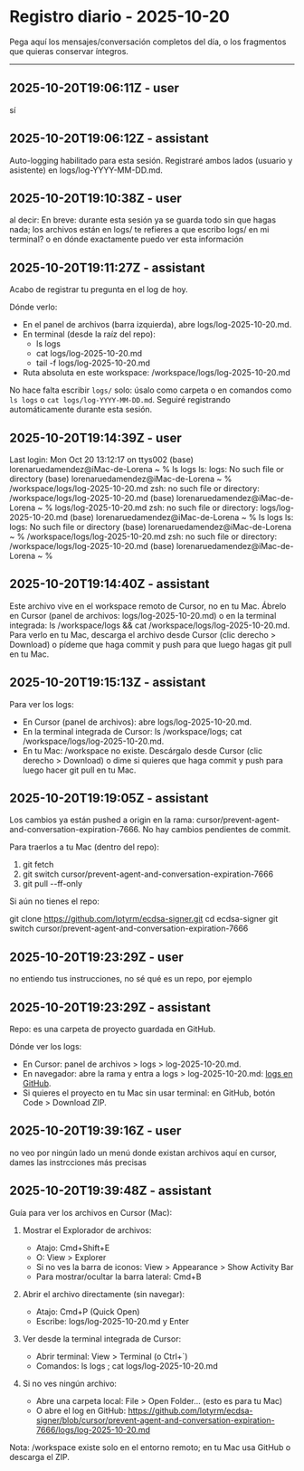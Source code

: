 # Registro diario - 2025-10-20

Pega aquí los mensajes/conversación completos del día, o los fragmentos que quieras conservar íntegros.

---

## 2025-10-20T19:06:11Z - user

sí

## 2025-10-20T19:06:12Z - assistant

Auto-logging habilitado para esta sesión. Registraré ambos lados (usuario y asistente) en logs/log-YYYY-MM-DD.md.

## 2025-10-20T19:10:38Z - user

al decir: En breve: durante esta sesión ya se guarda todo sin que hagas nada; los archivos están en logs/ te refieres a que escribo logs/ en mi terminal? o en dónde exactamente puedo ver esta información

## 2025-10-20T19:11:27Z - assistant

Acabo de registrar tu pregunta en el log de hoy.

Dónde verlo:

- En el panel de archivos (barra izquierda), abre logs/log-2025-10-20.md.
- En terminal (desde la raíz del repo):
  - ls logs
  - cat logs/log-2025-10-20.md
  - tail -f logs/log-2025-10-20.md
- Ruta absoluta en este workspace: /workspace/logs/log-2025-10-20.md

No hace falta escribir `logs/` solo: úsalo como carpeta o en comandos como `ls logs` o `cat logs/log-YYYY-MM-DD.md`. Seguiré registrando automáticamente durante esta sesión.

## 2025-10-20T19:14:39Z - user

Last login: Mon Oct 20 13:12:17 on ttys002
(base) lorenaruedamendez@iMac-de-Lorena ~ % ls logs
ls: logs: No such file or directory
(base) lorenaruedamendez@iMac-de-Lorena ~ % /workspace/logs/log-2025-10-20.md
zsh: no such file or directory: /workspace/logs/log-2025-10-20.md
(base) lorenaruedamendez@iMac-de-Lorena ~ % logs/log-2025-10-20.md
zsh: no such file or directory: logs/log-2025-10-20.md
(base) lorenaruedamendez@iMac-de-Lorena ~ % ls logs
ls: logs: No such file or directory
(base) lorenaruedamendez@iMac-de-Lorena ~ % /workspace/logs/log-2025-10-20.md
zsh: no such file or directory: /workspace/logs/log-2025-10-20.md
(base) lorenaruedamendez@iMac-de-Lorena ~ %

## 2025-10-20T19:14:40Z - assistant

Este archivo vive en el workspace remoto de Cursor, no en tu Mac. Ábrelo en Cursor (panel de archivos: logs/log-2025-10-20.md) o en la terminal integrada: ls /workspace/logs && cat /workspace/logs/log-2025-10-20.md. Para verlo en tu Mac, descarga el archivo desde Cursor (clic derecho > Download) o pídeme que haga commit y push para que luego hagas git pull en tu Mac.

## 2025-10-20T19:15:13Z - assistant

Para ver los logs:

- En Cursor (panel de archivos): abre logs/log-2025-10-20.md.
- En la terminal integrada de Cursor: ls /workspace/logs; cat /workspace/logs/log-2025-10-20.md.
- En tu Mac: /workspace no existe. Descárgalo desde Cursor (clic derecho > Download) o dime si quieres que haga commit y push para luego hacer git pull en tu Mac.

## 2025-10-20T19:19:05Z - assistant

Los cambios ya están pushed a origin en la rama: cursor/prevent-agent-and-conversation-expiration-7666. No hay cambios pendientes de commit.

Para traerlos a tu Mac (dentro del repo):

1) git fetch
2) git switch cursor/prevent-agent-and-conversation-expiration-7666
3) git pull --ff-only

Si aún no tienes el repo:

git clone https://github.com/lotyrm/ecdsa-signer.git
cd ecdsa-signer
git switch cursor/prevent-agent-and-conversation-expiration-7666

## 2025-10-20T19:23:29Z - user

no entiendo tus instrucciones, no sé qué es un repo, por ejemplo

## 2025-10-20T19:23:29Z - assistant

Repo: es una carpeta de proyecto guardada en GitHub.

Dónde ver los logs:
- En Cursor: panel de archivos > logs > log-2025-10-20.md.
- En navegador: abre la rama y entra a logs > log-2025-10-20.md: [logs en GitHub](https://github.com/lotyrm/ecdsa-signer/tree/cursor/prevent-agent-and-conversation-expiration-7666/logs).
- Si quieres el proyecto en tu Mac sin usar terminal: en GitHub, botón Code > Download ZIP.

## 2025-10-20T19:39:16Z - user

no veo por ningún lado un menú donde existan archivos aquí en cursor, dames las instrcciones más precisas

## 2025-10-20T19:39:48Z - assistant

Guía para ver los archivos en Cursor (Mac):

1) Mostrar el Explorador de archivos:
   - Atajo: Cmd+Shift+E
   - O: View > Explorer
   - Si no ves la barra de iconos: View > Appearance > Show Activity Bar
   - Para mostrar/ocultar la barra lateral: Cmd+B

2) Abrir el archivo directamente (sin navegar):
   - Atajo: Cmd+P (Quick Open)
   - Escribe: logs/log-2025-10-20.md y Enter

3) Ver desde la terminal integrada de Cursor:
   - Abrir terminal: View > Terminal (o Ctrl+`)
   - Comandos: ls logs ; cat logs/log-2025-10-20.md

4) Si no ves ningún archivo:
   - Abre una carpeta local: File > Open Folder… (esto es para tu Mac)
   - O abre el log en GitHub: https://github.com/lotyrm/ecdsa-signer/blob/cursor/prevent-agent-and-conversation-expiration-7666/logs/log-2025-10-20.md

Nota: /workspace existe solo en el entorno remoto; en tu Mac usa GitHub o descarga el ZIP.


